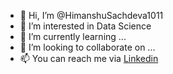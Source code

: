 - 👋 Hi, I’m @HimanshuSachdeva1011
- 👀 I’m interested in Data Science
- 🌱 I’m currently learning ...
- 💞️ I’m looking to collaborate on ...
- 📫 You can reach me via <a href = "linkedin.com/in/himanshu-sachdeva-10101/">Linkedin</a> 

<!---
HimanshuSachdeva1011/HimanshuSachdeva1011 is a ✨ special ✨ repository because its `README.md` (this file) appears on your GitHub profile.
You can click the Preview link to take a look at your changes.
--->

